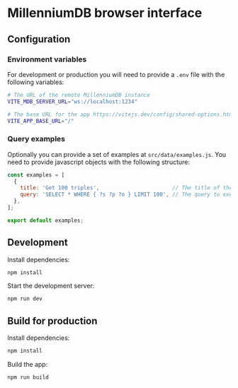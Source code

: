 # MillenniumDB browser interface

## Configuration

### Environment variables

For development or production you will need to provide a `.env` file with the following variables:

```bash
# The URL of the remote MillenniumDB instance
VITE_MDB_SERVER_URL="ws://localhost:1234"

# The base URL for the app https://vitejs.dev/config/shared-options.html#base
VITE_APP_BASE_URL="/"
```

### Query examples

Optionally you can provide a set of examples at `src/data/examples.js`. You need to provide javascript objects with the following structure:

```javascript
const examples = [
  {
    title: 'Get 100 triples',                       // The title of the example
    query: 'SELECT * WHERE { ?s ?p ?o } LIMIT 100', // The query to execute
  },
];

export default examples;
```

## Development

Install dependencies:

```bash
npm install
```

Start the development server:

```bash
npm run dev
```

## Build for production

Install dependencies:

```bash
npm install
```

Build the app:

```bash
npm run build
```
